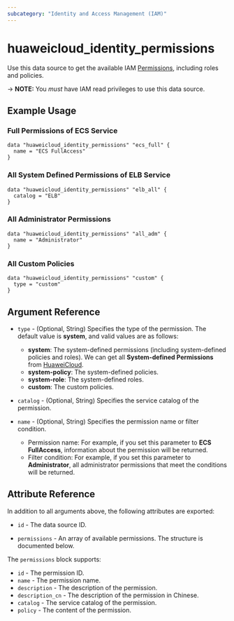 ```yaml
---
subcategory: "Identity and Access Management (IAM)"
---
```


# huaweicloud_identity_permissions

Use this data source to get the available IAM [Permissions](https://support.huaweicloud.com/intl/en-us/productdesc-iam/iam_01_0023.html#section5),
including roles and policies.

-> **NOTE:** You *must* have IAM read privileges to use this data source.

## Example Usage

### Full Permissions of ECS Service

```hcl
data "huaweicloud_identity_permissions" "ecs_full" {
  name = "ECS FullAccess"
}
```

### All System Defined Permissions of ELB Service

```hcl
data "huaweicloud_identity_permissions" "elb_all" {
  catalog = "ELB"
}
```

### All Administrator Permissions

```hcl
data "huaweicloud_identity_permissions" "all_adm" {
  name = "Administrator"
}
```

### All Custom Policies

```hcl
data "huaweicloud_identity_permissions" "custom" {
  type = "custom"
}
```

## Argument Reference

* `type` - (Optional, String) Specifies the type of the permission. The default value is **system**, and valid values are
  as follows:
  + **system**: The system-defined permissions (including system-defined policies and roles).
    We can get all **System-defined Permissions** from [HuaweiCloud](https://support.huaweicloud.com/intl/en-us/usermanual-permissions/iam_01_0001.html).
  + **system-policy**: The system-defined policies.
  + **system-role**: The system-defined roles.
  + **custom**: The custom policies.

* `catalog` - (Optional, String) Specifies the service catalog of the permission.

* `name` - (Optional, String) Specifies the permission name or filter condition.
  + Permission name: For example, if you set this parameter to **ECS FullAccess**, information about the permission will
    be returned.
  + Filter condition: For example, if you set this parameter to **Administrator**, all administrator permissions that
    meet the conditions will be returned.

## Attribute Reference

In addition to all arguments above, the following attributes are exported:

* `id` - The data source ID.

* `permissions` - An array of available permissions. The structure is documented below.

The `permissions` block supports:

* `id` - The permission ID.
* `name` - The permission name.
* `description` - The description of the permission.
* `description_cn` - The description of the permission in Chinese.
* `catalog` - The service catalog of the permission.
* `policy` - The content of the permission.

